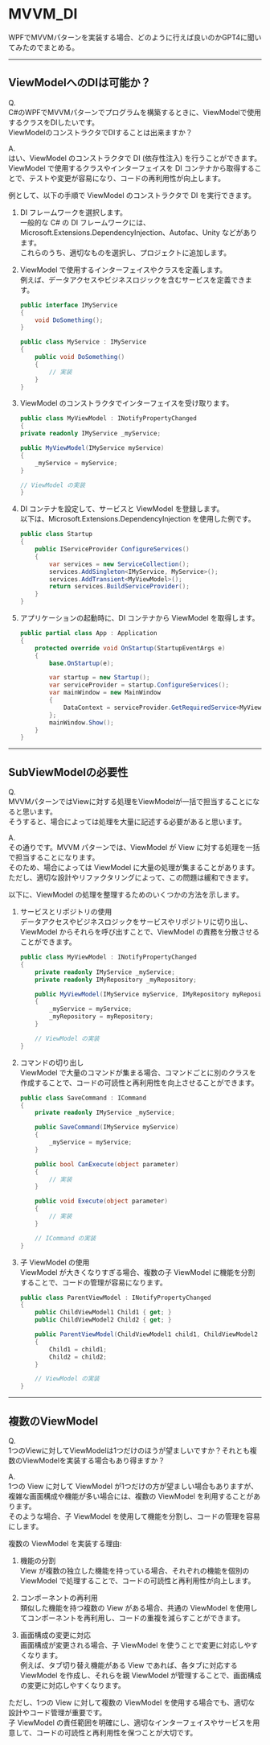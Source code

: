 # MVVM_DI

WPFでMVVMパターンを実装する場合、どのように行えば良いのかGPT4に聞いてみたのでまとめる。  

---

## ViewModelへのDIは可能か？

Q.  
C#のWPFでMVVMパターンでプログラムを構築するときに、ViewModelで使用するクラスをDIしたいです。  
ViewModelのコンストラクタでDIすることは出来ますか？  

A.  
はい、ViewModel のコンストラクタで DI (依存性注入) を行うことができます。  
ViewModel で使用するクラスやインターフェイスを DI コンテナから取得することで、テストや変更が容易になり、コードの再利用性が向上します。  

例として、以下の手順で ViewModel のコンストラクタで DI を実行できます。  

1. DI フレームワークを選択します。  
   一般的な C# の DI フレームワークには、Microsoft.Extensions.DependencyInjection、Autofac、Unity などがあります。  
   これらのうち、適切なものを選択し、プロジェクトに追加します。  

2. ViewModel で使用するインターフェイスやクラスを定義します。  
   例えば、データアクセスやビジネスロジックを含むサービスを定義できます。  

    ``` cs
    public interface IMyService
    {
        void DoSomething();
    }

    public class MyService : IMyService
    {
        public void DoSomething()
        {
            // 実装
        }
    }
    ```

3. ViewModel のコンストラクタでインターフェイスを受け取ります。  

    ``` cs
    public class MyViewModel : INotifyPropertyChanged
    {
    private readonly IMyService _myService;

    public MyViewModel(IMyService myService)
    {
        _myService = myService;
    }

    // ViewModel の実装
    }
    ```

4. DI コンテナを設定して、サービスと ViewModel を登録します。  
   以下は、Microsoft.Extensions.DependencyInjection を使用した例です。  

    ``` cs
    public class Startup
    {
        public IServiceProvider ConfigureServices()
        {
            var services = new ServiceCollection();
            services.AddSingleton<IMyService, MyService>();
            services.AddTransient<MyViewModel>();
            return services.BuildServiceProvider();
        }
    }
    ```

5. アプリケーションの起動時に、DI コンテナから ViewModel を取得します。  

    ``` cs
    public partial class App : Application
    {
        protected override void OnStartup(StartupEventArgs e)
        {
            base.OnStartup(e);

            var startup = new Startup();
            var serviceProvider = startup.ConfigureServices();
            var mainWindow = new MainWindow
            {
                DataContext = serviceProvider.GetRequiredService<MyViewModel>()
            };
            mainWindow.Show();
        }
    }
    ```

---

## SubViewModelの必要性

Q.  
MVVMパターンではViewに対する処理をViewModelが一括で担当することになると思います。  
そうすると、場合によっては処理を大量に記述する必要があると思います。  

A.  
その通りです。MVVM パターンでは、ViewModel が View に対する処理を一括で担当することになります。  
そのため、場合によっては ViewModel に大量の処理が集まることがあります。  
ただし、適切な設計やリファクタリングによって、この問題は緩和できます。  

以下に、ViewModel の処理を整理するためのいくつかの方法を示します。  

1. サービスとリポジトリの使用  
   データアクセスやビジネスロジックをサービスやリポジトリに切り出し、ViewModel からそれらを呼び出すことで、ViewModel の責務を分散させることができます。  

    ``` cs
    public class MyViewModel : INotifyPropertyChanged
    {
        private readonly IMyService _myService;
        private readonly IMyRepository _myRepository;

        public MyViewModel(IMyService myService, IMyRepository myRepository)
        {
            _myService = myService;
            _myRepository = myRepository;
        }

        // ViewModel の実装
    }
    ```

2. コマンドの切り出し  
   ViewModel で大量のコマンドが集まる場合、コマンドごとに別のクラスを作成することで、コードの可読性と再利用性を向上させることができます。  

    ``` cs
    public class SaveCommand : ICommand
    {
        private readonly IMyService _myService;

        public SaveCommand(IMyService myService)
        {
            _myService = myService;
        }

        public bool CanExecute(object parameter)
        {
            // 実装
        }

        public void Execute(object parameter)
        {
            // 実装
        }

        // ICommand の実装
    }
    ```

3. 子 ViewModel の使用  
   ViewModel が大きくなりすぎる場合、複数の子 ViewModel に機能を分割することで、コードの管理が容易になります。  

    ``` cs
    public class ParentViewModel : INotifyPropertyChanged
    {
        public ChildViewModel1 Child1 { get; }
        public ChildViewModel2 Child2 { get; }

        public ParentViewModel(ChildViewModel1 child1, ChildViewModel2 child2)
        {
            Child1 = child1;
            Child2 = child2;
        }

        // ViewModel の実装
    }
    ```

---

## 複数のViewModel

Q.  
1つのViewに対してViewModelは1つだけのほうが望ましいですか？それとも複数のViewModelを実装する場合もあり得ますか？  

A.  
1つの View に対して ViewModel が1つだけの方が望ましい場合もありますが、複雑な画面構成や機能が多い場合には、複数の ViewModel を利用することがあります。  
そのような場合、子 ViewModel を使用して機能を分割し、コードの管理を容易にします。  

複数の ViewModel を実装する理由:  

1. 機能の分割  
   View が複数の独立した機能を持っている場合、それぞれの機能を個別の ViewModel で処理することで、コードの可読性と再利用性が向上します。  

2. コンポーネントの再利用  
   類似した機能を持つ複数の View がある場合、共通の ViewModel を使用してコンポーネントを再利用し、コードの重複を減らすことができます。  

3. 画面構成の変更に対応  
   画面構成が変更される場合、子 ViewModel を使うことで変更に対応しやすくなります。  
   例えば、タブ切り替え機能がある View であれば、各タブに対応する ViewModel を作成し、それらを親 ViewModel が管理することで、画面構成の変更に対応しやすくなります。  

ただし、1つの View に対して複数の ViewModel を使用する場合でも、適切な設計やコード管理が重要です。  
子 ViewModel の責任範囲を明確にし、適切なインターフェイスやサービスを用意して、コードの可読性と再利用性を保つことが大切です。  

